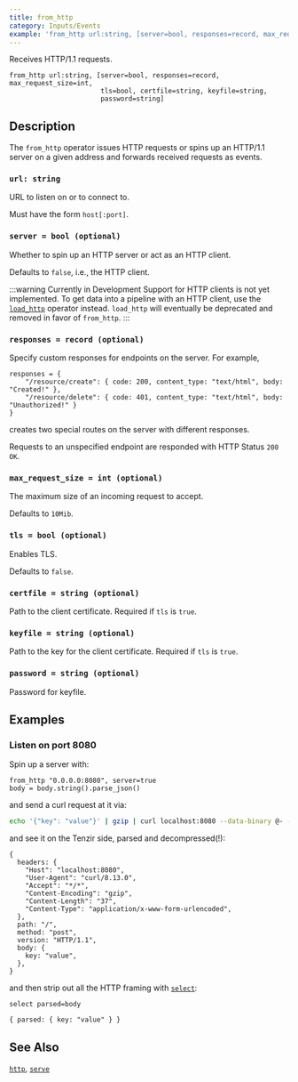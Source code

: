 ```yaml
---
title: from_http
category: Inputs/Events
example: 'from_http url:string, [server=bool, responses=record, max_request_size=int,'
---
```



Receives HTTP/1.1 requests.

```tql
from_http url:string, [server=bool, responses=record, max_request_size=int,
                       tls=bool, certfile=string, keyfile=string,
                       password=string]
```

## Description

The `from_http` operator issues HTTP requests or spins up an HTTP/1.1 server on
a given address and forwards received requests as events.

### `url: string`

URL to listen on or to connect to.

Must have the form `host[:port]`.

### `server = bool (optional)`

Whether to spin up an HTTP server or act as an HTTP client.

Defaults to `false`, i.e., the HTTP client.

:::warning Currently in Development
Support for HTTP clients is not yet implemented. To get data into a pipeline
with an HTTP client, use the [`load_http`](/reference/operators/load_http) operator instead.
`load_http` will eventually be deprecated and removed in favor of `from_http`.
:::

### `responses = record (optional)`

Specify custom responses for endpoints on the server. For example,

```tql
responses = {
    "/resource/create": { code: 200, content_type: "text/html", body: "Created!" },
    "/resource/delete": { code: 401, content_type: "text/html", body: "Unauthorized!" }
}
```

creates two special routes on the server with different responses.

Requests to an unspecified endpoint are responded with HTTP Status `200 OK`.

### `max_request_size = int (optional)`

The maximum size of an incoming request to accept.

Defaults to `10Mib`.

### `tls = bool (optional)`

Enables TLS.

Defaults to `false`.

### `certfile = string (optional)`

Path to the client certificate. Required if `tls` is `true`.

### `keyfile = string (optional)`

Path to the key for the client certificate. Required if `tls` is `true`.

### `password = string (optional)`

Password for keyfile.

## Examples

### Listen on port 8080

Spin up a server with:

```tql
from_http "0.0.0.0:8080", server=true
body = body.string().parse_json()
```

and send a curl request at it via:

```sh
echo '{"key": "value"}' | gzip | curl localhost:8080 --data-binary @- -H 'Content-Encoding: gzip'
```

and see it on the Tenzir side, parsed and decompressed(!):

```tql
{
  headers: {
    "Host": "localhost:8080",
    "User-Agent": "curl/8.13.0",
    "Accept": "*/*",
    "Content-Encoding": "gzip",
    "Content-Length": "37",
    "Content-Type": "application/x-www-form-urlencoded",
  },
  path: "/",
  method: "post",
  version: "HTTP/1.1",
  body: {
    key: "value",
  },
}
```

and then strip out all the HTTP framing with [`select`](/reference/operators/select):

```tql
select parsed=body
```

```tql
{ parsed: { key: "value" } }
```

## See Also

[`http`](/reference/operators/http),
[`serve`](/reference/operators/serve)
